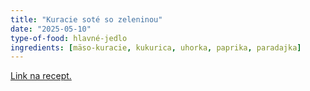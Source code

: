 ```yaml
---
title: "Kuracie soté so zeleninou"
date: "2025-05-10"
type-of-food: hlavné-jedlo
ingredients: [mäso-kuracie, kukurica, uhorka, paprika, paradajka]
---
```


[Link na recept.](https://varecha.pravda.sk/recepty/kuracie-sote-so-zeleninou-fotorecept/53499-recept.html)
